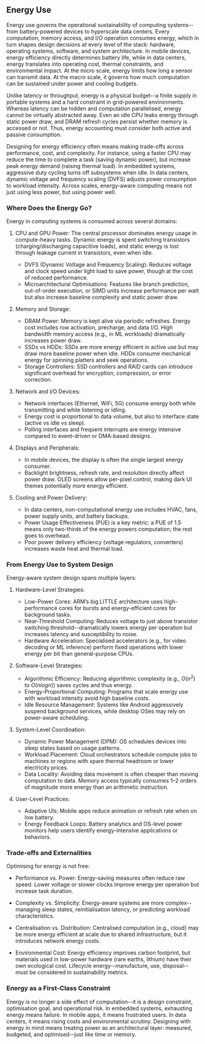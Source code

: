 
## Energy Use

Energy use governs the operational sustainability of computing systems--from battery-powered
devices to hyperscale data centers. Every computation, memory access, and I/O operation
consumes energy, which in turn shapes design decisions at every level of the stack: hardware,
operating systems, software, and system architecture. In mobile devices, energy efficiency
directly determines battery life, while in data centers, energy translates into operating cost,
thermal constraints, and environmental impact. At the micro scale, energy limits how long a
sensor can transmit data. At the macro scale, it governs how much computation can be sustained
under power and cooling budgets.

Unlike latency or throughput, energy is a physical budget--a finite supply in portable systems
and a hard constraint in grid-powered environments. Whereas latency can be hidden and computation
parallelised, energy cannot be virtually abstracted away. Even an idle CPU leaks energy through
static power draw, and DRAM refresh cycles persist whether memory is accessed or not. Thus,
energy accounting must consider both active and passive consumption.

Designing for energy efficiency often means making trade-offs across performance, cost, and
complexity. For instance, using a faster CPU may reduce the time to complete a task (saving
dynamic power), but increase peak energy demand (raising thermal load). In embedded systems,
aggressive duty cycling turns off subsystems when idle. In data centers, dynamic voltage and
frequency scaling (DVFS) adjusts power consumption to workload intensity. Across scales,
energy-aware computing means not just using less power, but using power well.


### Where Does the Energy Go?

Energy in computing systems is consumed across several domains:

1. CPU and GPU Power:
   The central processor dominates energy usage in compute-heavy tasks. Dynamic energy is spent
   switching transistors (charging/discharging capacitive loads), and static energy is lost
   through leakage current in transistors, even when idle.
   - DVFS (Dynamic Voltage and Frequency Scaling): Reduces voltage and clock speed under light
     load to save power, though at the cost of reduced performance.
   - Microarchitectural Optimisations: Features like branch prediction, out-of-order execution,
     or SIMD units increase performance per watt but also increase baseline complexity and
     static power draw.

2. Memory and Storage:
   - DRAM Power: Memory is kept alive via periodic refreshes. Energy cost includes row activation,
     precharge, and data I/O. High bandwidth memory access (e.g., in ML workloads) dramatically
     increases power draw.
   - SSDs vs HDDs: SSDs are more energy efficient in active use but may draw more baseline power
     when idle. HDDs consume mechanical energy for spinning platters and seek operations.
   - Storage Controllers: SSD controllers and RAID cards can introduce significant overhead for
     encryption, compression, or error correction.

3. Network and I/O Devices:
   - Network interfaces (Ethernet, WiFi, 5G) consume energy both while transmitting and while
     listening or idling.
   - Energy cost is proportional to data volume, but also to interface state (active vs idle vs sleep).
   - Polling interfaces and frequent interrupts are energy intensive compared to event-driven
     or DMA-based designs.

4. Displays and Peripherals:
   - In mobile devices, the display is often the single largest energy consumer.
   - Backlight brightness, refresh rate, and resolution directly affect power draw. OLED screens
     allow per-pixel control, making dark UI themes potentially more energy efficient.

5. Cooling and Power Delivery:
   - In data centers, non-computational energy use includes HVAC, fans, power supply units, and
     battery backups.
   - Power Usage Effectiveness (PUE) is a key metric: a PUE of 1.5 means only two-thirds of the
     energy powers computation; the rest goes to overhead.
   - Poor power delivery efficiency (voltage regulators, converters) increases waste heat and
     thermal load.

### From Energy Use to System Design

Energy-aware system design spans multiple layers:

1. Hardware-Level Strategies:
   - Low-Power Cores: ARM’s big.LITTLE architecture uses high-performance cores
     for bursts and energy-efficient cores for background tasks.
   - Near-Threshold Computing: Reduces voltage to just above transistor switching
     threshold--dramatically lowers energy per operation but increases latency
     and susceptibility to noise.
   - Hardware Acceleration: Specialised accelerators (e.g., for video decoding or
     ML inference) perform fixed operations with lower energy per bit than
     general-purpose CPUs.

2. Software-Level Strategies:
   - Algorithmic Efficiency: Reducing algorithmic complexity (e.g., $O(n^2)$ to $O(n log n)$)
     saves cycles and thus energy.
   - Energy-Proportional Computing: Programs that scale energy use with workload
     intensity avoid high baseline costs.
   - Idle Resource Management: Systems like Android aggressively suspend background
     services, while desktop OSes may rely on power-aware scheduling.

3. System-Level Coordination:
   - Dynamic Power Management (DPM): OS schedules devices into sleep states based on
     usage patterns.
   - Workload Placement: Cloud orchestrators schedule compute jobs to machines or
     regions with spare thermal headroom or lower electricity prices.
   - Data Locality: Avoiding data movement is often cheaper than moving computation
     to data. Memory access typically consumes 1–2 orders of magnitude more energy
     than an arithmetic instruction.

4. User-Level Practices:
   - Adaptive UIs: Mobile apps reduce animation or refresh rate when on low battery.
   - Energy Feedback Loops: Battery analytics and OS-level power monitors help users
     identify energy-intensive applications or behaviors.


### Trade-offs and Externalities

Optimising for energy is not free:

- Performance vs. Power: Energy-saving measures often reduce raw speed. Lower
  voltage or slower clocks improve energy per operation but increase task duration.

- Complexity vs. Simplicity: Energy-aware systems are more complex--managing sleep
  states, reinitialisation latency, or predicting workload characteristics.

- Centralisation vs. Distribution: Centralised computation (e.g., cloud) may be
  more energy efficient at scale due to shared infrastructure, but it introduces
  network energy costs.

- Environmental Cost: Energy efficiency improves carbon footprint, but materials
  used in low-power hardware (rare earths, lithium) have their own ecological cost.
  Lifecycle energy--manufacture, use, disposal--must be considered in sustainability metrics.



### Energy as a First-Class Constraint

Energy is no longer a side effect of computation--it is a design constraint, optimisation
goal, and operational risk. In embedded systems, exhausting energy means failure. In mobile
apps, it means frustrated users. In data centers, it means rising costs and environmental
scrutiny. Designing with energy in mind means treating power as an architectural layer:
measured, budgeted, and optimised--just like time or memory.

